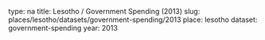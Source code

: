 type: na
title: Lesotho / Government Spending (2013)
slug: places/lesotho/datasets/government-spending/2013
place: lesotho
dataset: government-spending
year: 2013
